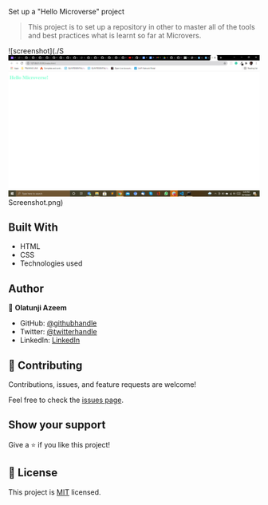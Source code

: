 

Set up a "Hello Microverse" project

> This project is to set up a repository in other to master all of the tools and best practices what is learnt so far at Microvers.

![screenshot](./S![Screenshot ](/image/Screenshot.PNG)Screenshot.png)



## Built With

- HTML
- CSS
- Technologies used



## Author

👤 **Olatunji Azeem**

- GitHub: [@githubhandle](https://github.com/zemola)
- Twitter: [@twitterhandle](https://twitter.com/zemolat)
- LinkedIn: [LinkedIn](https://www.linkedin.com/in/olatunjiazeem/)

## 🤝 Contributing

Contributions, issues, and feature requests are welcome!

Feel free to check the [issues page](../../issues/).

## Show your support

Give a ⭐ if you like this project!

## 📝 License

This project is [MIT](./MIT.md) licensed.

